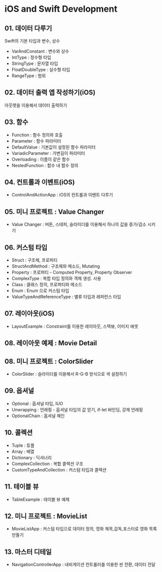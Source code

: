 # iOS and Swift Development

## 01. 데이터 다루기

Swift의 기본 타입과 변수, 상수

- VarAndConstant : 변수와 상수
- IntType : 정수형 타입
- StringType : 문자열 타입
- FloatDoubleType : 실수형 타입
- RangeType : 범위

## 02. 데이터 출력 앱 작성하기(iOS)

아웃렛을 이용해서 데이터 출력하기

## 03. 함수

- Function : 함수 정의와 호출
- Parameter : 함수 파라미터
- DefaultValue : 기본값이 설정된 함수 파라미터
- VariadicParameter : 가변길이 파라미터
- Overloading : 이름이 같은 함수
- NestedFunction : 함수 내 함수 정의

## 04. 컨트롤과 이벤트(iOS)

- ControlAndActionApp : iOS의 컨트롤과 이벤트 다루기

## 05. 미니 프로젝트 : Value Changer

- Value Changer : 버튼, 스테퍼, 슬라이더를 이용해서 하나의 값을 증가/감소 시키기

## 06. 커스텀 타입

- Struct : 구조체, 프로퍼티
- StructAndMethod : 구조체와 메소드, Mutating
- Property : 프로퍼티 - Computed Property, Property Observer
- ComplexType : 복합 타입 정의와 객체 생성. 사용
- Class : 클래스 정의, 프로퍼티와 메소드
- Enum : Enum 으로 커스텀 타입
- ValueTypeAndReferenceType : 밸류 타입과 레퍼런스 타입

## 07. 레이아웃(iOS)

- LayoutExample : Constraint를 이용한 레이아웃, 스택뷰, 이미지 애셋

## 08. 레이아웃 예제 : Movie Detail

## 08. 미니 프로젝트 : ColorSlider

- ColorSlider : 슬라이더를 이용해서 R-G-B 방식으로 색 설정하기

## 09. 옵셔널

- Optional : 옵셔널 타입, IUO
- Unwrapping : 언래핑 - 옵셔널 타입의 값 얻기, if-let 바인딩, 강제 언래핑
- OptionalChain : 옵셔널 체인

## 10. 콜렉션

- Tuple : 튜플
- Array : 배열
- Dictionary : 딕셔너리
- ComplexCollection : 복합 콜렉션 구조
- CustomTypeAndCollection : 커스텀 타입과 콜렉션

## 11. 테이블 뷰

- TableExample : 테이블 뷰 예제

## 12. 미니 프로젝트 : MovieList

- MovieListApp : 커스텀 타입으로 데이터 정의, 영화 제목,감독,포스터로 영화 목록 만들기

## 13. 마스터 디테일

- NavigationControllerApp : 내비게이션 컨트롤러를 이용한 씬 전환, 데이터 전달

